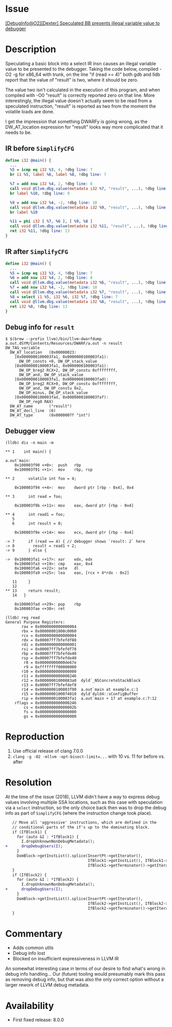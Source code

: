 # Issue

[[DebugInfo@O2][Dexter] Speculated BB presents illegal variable value to debugger](https://github.com/llvm/llvm-project/issues/38111)

# Description

Speculating a basic block into a select IR insn causes an illegal variable value
to be presented to the debugger. Taking the code below, compiled -O2 -g for
x86_64 with trunk, on the line "if (read == 4)" both gdb and lldb report that
the value of "result" is two, where it should be zero.

The value two isn't calculated in the execution of this program, and when
compiled with -O0 "result" is correctly reported zero on that line. More
interestingly, the illegal value doesn't actually seem to be read from a
speculated instruction, "result" is reported as two from the moment the volatile
loads are done.

I get the impression that something DWARFy is going wrong, as the DW_AT_location
expression for "result" looks way more complicated that it needs to be.

## IR before `SimplifyCFG`

```llvm
define i32 @main() {
  ...
  %5 = icmp eq i32 %3, 4, !dbg line: 7
  br i1 %5, label %6, label %8, !dbg line: 7

  %7 = add nsw i32 %4, 2, !dbg line: 8
  call void @llvm.dbg.value(metadata i32 %7, "result", ...), !dbg line: 6
  br label %10, !dbg line: 9

  %9 = add nsw i32 %4, -2, !dbg line: 10
  call void @llvm.dbg.value(metadata i32 %9, "result", ...), !dbg line: 6
  br label %10

  %11 = phi i32 [ %7, %6 ], [ %9, %8 ]
  call void @llvm.dbg.value(metadata i32 %11, "result", ...), !dbg line: 6
  ret i32 %11, !dbg line: 13
}
```

## IR after `SimplifyCFG`

```llvm
define i32 @main() {
  ...
  %5 = icmp eq i32 %3, 4, !dbg line: 7
  %6 = add nsw i32 %4, 2, !dbg line: 8
  call void @llvm.dbg.value(metadata i32 %6, "result", ...), !dbg line: 6
  %7 = add nsw i32 %4, -2, !dbg line: 10
  call void @llvm.dbg.value(metadata i32 %7, "result", ...), !dbg line: 6
  %8 = select i1 %5, i32 %6, i32 %7, !dbg line: 7
  call void @llvm.dbg.value(metadata i32 %8, "result", ...), !dbg line: 6
  ret i32 %8, !dbg line: 13
}
```

## Debug info for `result`

```
$ $(brew --prefix llvm)/bin/llvm-dwarfdump a.out.dSYM/Contents/Resources/DWARF/a.out -n result
DW_TAG_variable
  DW_AT_location   (0x00000023:
    [0x0000000100003fa1, 0x0000000100003fa1): 
      DW_OP_consts +0, DW_OP_stack_value
    [0x0000000100003fa1, 0x0000000100003fa1): 
      DW_OP_breg2 RCX+2, DW_OP_constu 0xffffffff, 
      DW_OP_and, DW_OP_stack_value
    [0x0000000100003fa1, 0x0000000100003fad): 
      DW_OP_breg2 RCX+0, DW_OP_constu 0xffffffff, 
      DW_OP_and, DW_OP_constu 0x2, 
      DW_OP_minus, DW_OP_stack_value
    [0x0000000100003fad, 0x0000000100003faf): 
      DW_OP_reg0 RAX)
  DW_AT_name       ("result")
  DW_AT_decl_line  (6)
  DW_AT_type       (0x0000007f "int")
```

## Debugger view

```
(lldb) dis -n main -m

** 1   	int main() {

a.out`main:
    0x100003f90 <+0>:  push   rbp
    0x100003f91 <+1>:  mov    rbp, rsp

** 2   	  volatile int foo = 4;

    0x100003f94 <+4>:  mov    dword ptr [rbp - 0x4], 0x4

** 3   	  int read = foo;

    0x100003f9b <+11>: mov    eax, dword ptr [rbp - 0x4]

** 4   	  int read1 = foo;
   5
   6   	  int result = 0;

    0x100003f9e <+14>: mov    ecx, dword ptr [rbp - 0x4]

-> 7   	  if (read == 4) { // debugger shows `result: 2` here
-> 8   	    result = read1 + 2;
-> 9   	  } else {

->  0x100003fa1 <+17>: xor    edx, edx
    0x100003fa3 <+19>: cmp    eax, 0x4
    0x100003fa6 <+22>: sete   dl
    0x100003fa9 <+25>: lea    eax, [rcx + 4*rdx - 0x2]

   11  	  }
   12
** 13  	  return result;
   14  	}

    0x100003fad <+29>: pop    rbp
    0x100003fae <+30>: ret

(lldb) reg read
General Purpose Registers:
       rax = 0x0000000000000004
       rbx = 0x00000001000c0060
       rcx = 0x0000000000000004
       rdx = 0x00007ff7bfefdf88
       rdi = 0x0000000000000001
       rsi = 0x00007ff7bfefdf78
       rbp = 0x00007ff7bfefde40
       rsp = 0x00007ff7bfefde40
        r8 = 0x00000000000de67e
        r9 = 0xffffffff00000000
       r10 = 0x0000000000000000
       r11 = 0x0000000000000246
       r12 = 0x00000001000883a0  dyld`_NSConcreteStackBlock
       r13 = 0x00007ff7bfefdef8
       r14 = 0x0000000100003f90  a.out`main at example.c:1
       r15 = 0x0000000100074010  dyld`dyld4::sConfigBuffer
       rip = 0x0000000100003fa1  a.out`main + 17 at example.c:7:12
    rflags = 0x0000000000000246
        cs = 0x000000000000002b
        fs = 0x0000000000000000
        gs = 0x0000000000000000
```

# Reproduction

1. Use official release of clang 7.0.0
2. `clang -g -02 -mllvm -opt-bisect-limit=...` with 10 vs. 11 for before vs.
   after

# Resolution

At the time of the issue (2018), LLVM didn't have a way to express debug values
involving multiple SSA locations, such as this case with speculation via a
`select` instruction, so the only choice back then was to drop the debug info as
part of `SimplifyCFG` (where the instruction change took place).

```diff
   // Move all 'aggressive' instructions, which are defined in the
   // conditional parts of the if's up to the dominating block.
   if (IfBlock1) {
     for (auto &I : *IfBlock1) {
       I.dropUnknownNonDebugMetadata();
+      dropDebugUsers(I);
     }
     DomBlock->getInstList().splice(InsertPt->getIterator(),
                                    IfBlock1->getInstList(), IfBlock1->begin(),
                                    IfBlock1->getTerminator()->getIterator());
   }
   if (IfBlock2) {
     for (auto &I : *IfBlock2) {
       I.dropUnknownNonDebugMetadata();
+      dropDebugUsers(I);
     }
     DomBlock->getInstList().splice(InsertPt->getIterator(),
                                    IfBlock2->getInstList(), IfBlock2->begin(),
                                    IfBlock2->getTerminator()->getIterator());
   }
```

# Commentary

* Adds common utils
* Debug info lost
* Blocked on insufficient expressiveness in LLVM IR

An somewhat interesting case in terms of our desire to find what's wrong in
debug info handling... Our (future) tooling would presumably mark this pass as
removing debug info, but that was also the only correct option without a larger
rework of LLVM debug metadata.

# Availability

* First fixed release: 8.0.0
